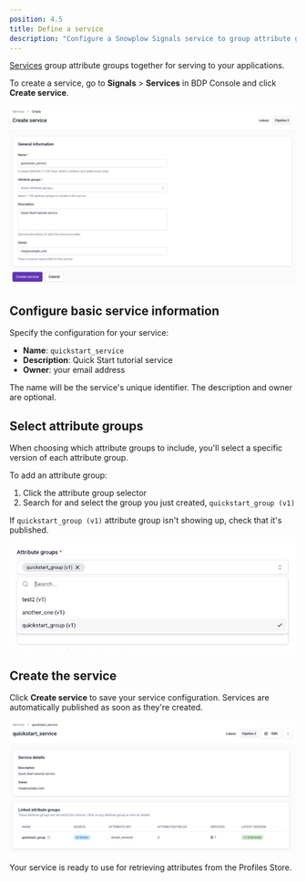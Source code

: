 ```yaml
---
position: 4.5
title: Define a service
description: "Configure a Snowplow Signals service to group attribute groups for easy consumption in applications."
---
```


[Services](/docs/signals/concepts/#services) group attribute groups together for serving to your applications.

To create a service, go to **Signals** > **Services** in BDP Console and click **Create service**.

![](./images/service-create.png)

## Configure basic service information

Specify the configuration for your service:

* **Name**: `quickstart_service`
* **Description**: Quick Start tutorial service
* **Owner**: your email address

The name will be the service's unique identifier. The description and owner are optional.

## Select attribute groups

When choosing which attribute groups to include, you'll select a specific version of each attribute group.

To add an attribute group:
1. Click the attribute group selector
2. Search for and select the group you just created, `quickstart_group (v1)`

If `quickstart_group (v1)` attribute group isn't showing up, check that it's published.

![](./images/service-choose-groups.png)

## Create the service

Click **Create service** to save your service configuration. Services are automatically published as soon as they're created.

![](./images/service-published.png)

Your service is ready to use for retrieving attributes from the Profiles Store.
